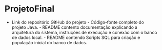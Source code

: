 # ProjetoFinal
- Link do repositório GitHub do projeto     - Código-fonte completo do projeto Java.         - README contento documentação explicando a arquitetura do sistema, instruções de execução e conexão com o banco de dados local.         - README contendo Scripts SQL para criação e população inicial do banco de dados.
